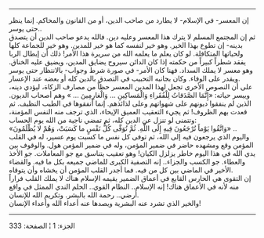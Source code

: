 ------------------------------------------------------------------------

إن المعسر- في الإسلام- لا يطارد من صاحب الدين، أو من القانون والمحاكم.
إنما ينظر حتى يوسر..  
ثم إن المجتمع المسلم لا يترك هذا المعسر وعليه دين. فالله يدعو صاحب الدين
أن يتصدق بدينه- إن تطوع بهذا الخير. وهو خير لنفسه كما هو خير للمدين. وهو
خير للجماعة كلها ولحياتها المتكافلة. لو كان يعلم ما يعلمه الله من سريرة
هذا الأمر! ذلك أن إبطال الربا يفقد شطراً كبيراً من حكمته إذا كان الدائن
سيروح يضايق المدين، ويضيق عليه الخناق. وهو معسر لا يملك السداد. فهنا كان
الأمر- في صورة شرط وجواب- بالانتظار حتى يوسر ويقدر على الوفاء. وكان
بجانبه التحبيب في التصدق بالدين كله أو بعضه عند الإعسار.  
على أن النصوص الأخرى تجعل لهذا المدين المعسر حظاً من مصارف الزكاة، ليؤدي
دينه، وييسر حياته: «إِنَّمَا الصَّدَقاتُ لِلْفُقَراءِ وَالْمَساكِينِ ... وَالْغارِمِينَ ... »
وهم أصحاب الديون. الذين لم ينفقوا ديونهم على شهواتهم وعلى لذائذهم. إنما
أنفقوها في الطيب النظيف. ثم قعدت بهم الظروف! ثم يجيء التعقيب العميق
الإيحاء، الذي ترجف منه النفس المؤمنة، وتتمنى لو تنزل عن الدين كله، ثم
تمضي ناجية من الله يوم الحساب:  
«وَاتَّقُوا يَوْماً تُرْجَعُونَ فِيهِ إِلَى اللَّهِ. ثُمَّ تُوَفَّى كُلُّ نَفْسٍ ما كَسَبَتْ، وَهُمْ لا يُظْلَمُونَ»
..  
واليوم الذي يرجعون فيه إلى الله، ثم توفى كل نفس ما كسبت يوم عسير، له في
القلب المؤمن وقع ومشهده حاضر في ضمير المؤمن، وله في ضمير المؤمن هول.
والوقوف بين يدي الله في هذا اليوم خاطر يزلزل الكيان! وهو تعقيب يتناسق مع
جو المعاملات. جو الأخذ والعطاء. جو الكسب والجزاء.. إنه التصفية الكبرى
للماضي جميعه بكل ما فيه. والقضاء الأخير في الماضي بين كل من فيه. فما
أجدر القلب المؤمن أن يخشاه وأن يتوقاه.  
إن التقوى هي الحارس القابع في أعماق الضمير يقيمه الإسلام هناك لا يملك
القلب فراراً منه لأنه في الأعماق هناك! إنه الإسلام.. النظام القوي.. الحلم
الندي الممثل في واقع أرضي.. رحمة الله بالبشر. وتكريم الله للإنسان.  
والخير الذي تشرد عنه البشرية ويصدها عنه أعداء الله وأعداء الإنسان!

------------------------------------------------------------------------

الجزء: 1 ¦ الصفحة: 333
